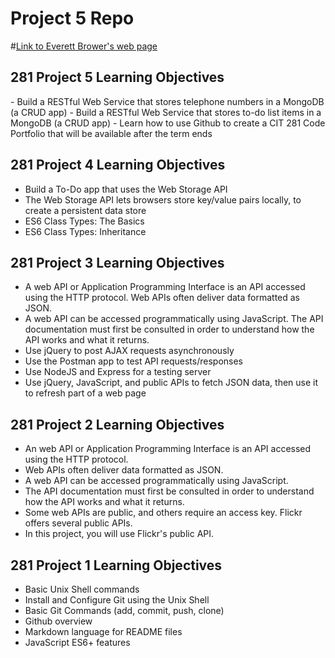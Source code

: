 # Project 5 Repo

#[Link to Everett Brower's web page](https://everettbrower.github.io/)

<H2>281 Project 5 Learning Objectives</H2>
- Build a RESTful Web Service that stores telephone numbers in a
MongoDB (a CRUD app)
- Build a RESTful Web Service that stores to-do list items in a
MongoDB (a CRUD app)
- Learn how to use Github to create a CIT 281 Code Portfolio that
will be available after the term ends

<H2>281 Project 4 Learning Objectives</H2>

- Build a To-Do app that uses the Web Storage API
- The Web Storage API lets browsers store key/value pairs locally, to create a persistent data store
- ES6 Class Types: The Basics
- ES6 Class Types: Inheritance

<H2>281 Project 3 Learning Objectives </h2>

- A web API or Application Programming Interface is an API accessed using the HTTP protocol. Web APIs often deliver data formatted as JSON.
- A web API can be accessed programmatically using JavaScript. The API documentation must first be consulted in order to understand how the API works and what it returns.
- Use jQuery to post AJAX requests asynchronously
- Use the Postman app to test API requests/responses
- Use NodeJS and Express for a testing server
- Use jQuery, JavaScript, and public APIs to fetch JSON data, then use it to refresh part of a web page

<H2>281 Project 2 Learning Objectives </H2>

- An web API or Application Programming Interface is an API
  accessed using the HTTP protocol.
- Web APIs often deliver data formatted as JSON.
- A web API can be accessed programmatically using
  JavaScript.
- The API documentation must first be consulted in order to
  understand how the API works and what it returns.
- Some web APIs are public, and others require an access key.
  Flickr offers several public APIs.
- In this project, you will use Flickr's public API.

<H2> 281 Project 1 Learning Objectives </H2>

- Basic Unix Shell commands
- Install and Configure Git using the Unix Shell
- Basic Git Commands (add, commit, push, clone)
- Github overview
- Markdown language for README files
- JavaScript ES6+ features
